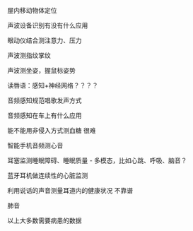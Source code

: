 屋内移动物体定位

声波设备识别有没有什么应用

眼动仪结合测注意力、压力

声波测指纹掌纹



声波测坐姿，握鼠标姿势

读唇语：感知+神经网络？？？？



音频感知规范唱歌发声方式

音频感知在车上有什么应用

能不能用非侵入方式测血糖	很难

智能手机音频测心音

耳塞监测睡眠障碍、睡眠质量	-	多模态，比如心跳、呼吸、脑音？

蓝牙耳机做连续性的心脏监测

利用说话的声音测量耳道内的健康状况	不靠谱

肺音

以上大多数需要病患的数据

